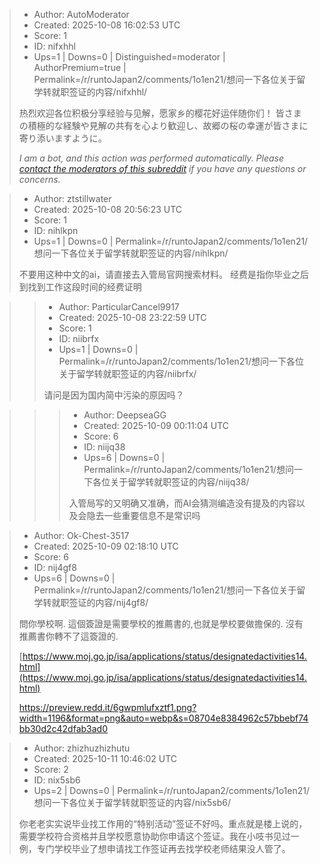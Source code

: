 > - Author: AutoModerator
> - Created: 2025-10-08 16:02:53 UTC
> - Score: 1
> - ID: nifxhhl
> - Ups=1 | Downs=0 | Distinguished=moderator | AuthorPremium=true | Permalink=/r/runtoJapan2/comments/1o1en21/想问一下各位关于留学转就职签证的内容/nifxhhl/
>
> 热烈欢迎各位积极分享经验与见解，愿家乡的樱花好运伴随你们！
> 皆さまの積極的な経験や見解の共有を心より歓迎し、故郷の桜の幸運が皆さまに寄り添いますように。
> 
> *I am a bot, and this action was performed automatically. Please [contact the moderators of this subreddit](/message/compose/?to=/r/runtoJapan2) if you have any questions or concerns.*

> - Author: ztstillwater
> - Created: 2025-10-08 20:56:23 UTC
> - Score: 1
> - ID: nihlkpn
> - Ups=1 | Downs=0 | Permalink=/r/runtoJapan2/comments/1o1en21/想问一下各位关于留学转就职签证的内容/nihlkpn/
>
> 不要用这种中文的ai，请直接去入管局官网搜索材料。
> 经费是指你毕业之后到找到工作这段时间的经费证明

>> - Author: ParticularCancel9917
>> - Created: 2025-10-08 23:22:59 UTC
>> - Score: 1
>> - ID: niibrfx
>> - Ups=1 | Downs=0 | Permalink=/r/runtoJapan2/comments/1o1en21/想问一下各位关于留学转就职签证的内容/niibrfx/
>>
>> 请问是因为国内简中污染的原因吗？

>>> - Author: DeepseaGG
>>> - Created: 2025-10-09 00:11:04 UTC
>>> - Score: 6
>>> - ID: niijq38
>>> - Ups=6 | Downs=0 | Permalink=/r/runtoJapan2/comments/1o1en21/想问一下各位关于留学转就职签证的内容/niijq38/
>>>
>>> 入管局写的又明确又准确，而AI会猜测编造没有提及的内容以及会隐去一些重要信息不是常识吗

> - Author: Ok-Chest-3517
> - Created: 2025-10-09 02:18:10 UTC
> - Score: 6
> - ID: nij4gf8
> - Ups=6 | Downs=0 | Permalink=/r/runtoJapan2/comments/1o1en21/想问一下各位关于留学转就职签证的内容/nij4gf8/
>
> 問你學校啊. 這個簽證是需要學校的推薦書的,也就是學校要做擔保的. 沒有推薦書你轉不了這簽證的.
> 
> [https://www.moj.go.jp/isa/applications/status/designatedactivities14.html](https://www.moj.go.jp/isa/applications/status/designatedactivities14.html)
> 
> https://preview.redd.it/6gwpmlufxztf1.png?width=1196&format=png&auto=webp&s=08704e8384962c57bbebf74bb30d2c42dfab3ad0

> - Author: zhizhuzhizhutu
> - Created: 2025-10-11 10:46:02 UTC
> - Score: 2
> - ID: nix5sb6
> - Ups=2 | Downs=0 | Permalink=/r/runtoJapan2/comments/1o1en21/想问一下各位关于留学转就职签证的内容/nix5sb6/
>
> 你老老实实说毕业找工作用的“特别活动”签证不好吗。重点就是楼上说的，需要学校符合资格并且学校愿意协助你申请这个签证。我在小吱书见过一例，专门学校毕业了想申请找工作签证再去找学校老师结果没人管了。
